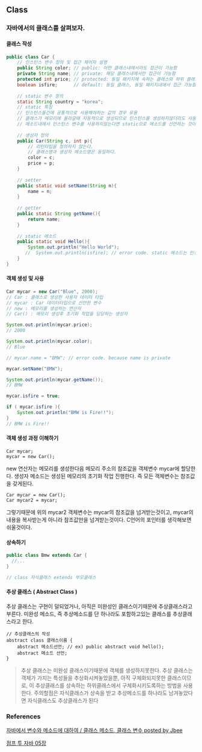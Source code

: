 ## Class

### 자바에서의 클래스를 살펴보자.

#### 클래스 작성

```java
public class Car {
    // 인스턴스 변수 정의 및 접근 제어자 설명
    public String color; // public: 어떤 클래스내에서라도 접근이 가능함
    private String name; // private: 해당 클래스내에서만 접근이 가능함
    protected int price; // protected: 동일 패키지에 속하는 클래스와 하위 클래스에서 접근 가능함
    boolean isfire;      // default: 동일 클래스, 동일 패키지내에서 접근 가능함.
    
    // static 변수 정의
    static String country = "korea";
    // static 특징
    // 인스턴스들간에 공통적으로 사용해야하는 값의 경우 유용
    // 클래스가 메모리에 올라갈때 자동적으로 생성되므로 인스턴스를 생성하지않더라도 사용가능함.
    // 메소드내에서 인스턴스 변수를 사용하지않는다면 static으로 메소드를 선언하는 것이 메소드 호출시간이 짧아진다.
    
    // 생성자 정의
    public Car(String c, int p){ 
        // 리턴타입을 정의하지 않는다.
        // 클래스명과 생성자 메소드명은 동일하다.
        color = c;
        price = p;
    }
    
    // setter
    public static void setName(String n){
        name = n;
    }
    
    // getter
    public static String getName(){
        return name;
    }
    
    // static 메소드
    public static void Hello(){
        System.out.println("Hello World");
       //  System.out.println(isfire); // error code. static 메소드는 인스턴스 변수에 접근할수없다.
    }
}
```

#### 객체 생성 및 사용

```java 
Car mycar = new Car("Blue", 2000);
// Car : 클래스로 생성한 사용자 데이터 타입
// mycar : Car 데이터타입으로 선언한 변수
// new : 메모리를 생성하는 연산자
// Car() : 메모리 생성후 초기화 작업을 담당하는 생성자 

System.out.println(mycar.price);
// 2000

System.out.println(mycar.color);
// Blue

// mycar.name = "BMW"; // error code. because name is private  

mycar.setName("BMW");

System.out.println(mycar.getName()); 
// BMW 

mycar.isfire = true;

if ( mycar.isfire ){
    System.out.println("BMW is Fire!!");
}
// BMW is Fire!!
```

#### 객체 생성 과정 이해하기

```
Car mycar;
mycar = new Car();
```

new 연산자는 메모리를 생성한다음 메모리 주소의 참조값을 객체변수 mycar에 할당한다. 생성자 메소드는 생성된 메모리의 초기화 작업 진행한다. 
즉 모든 객체변수는 참조값을 갖게된다. 

```
Car mycar = new Car();
Car mycar2 = mycar;
```

그렇기때문에 위의 mycar2 객체변수는 mycar의 참조값을 넘겨받는것이고, mycar의 내용을 복사받는게 아니라 참조값만을 넘겨받는것이다. C언어의 포인터를 생각해보면 쉬울것이다.

#### 상속하기 

```java 
public class Bmw extends Car {
  //...
} 

// class 자식클래스 extends 부모클래스
```

#### 추상 클래스 ( Abstract Class )

추상 클래스는 구현이 덜되었거나, 아직은 미완성인 클래스이기때문에 추상클래스라고 부른다. 미완성 메소드, 즉 추상메소드를 단 하나라도 포함하고있는 클래스를 추상클래스라고 한다.

```
// 추상클래스의 작성 
abstract class 클래스이름 {
    abstract 메소드선언; // ex) public abstract void hello();
    abstract 메소드 선언;
}
```

> 추상 클래스는 미완성 클래스이기때문에 객체를 생성하지못한다. 추상 클래스는 객체가 가지는 특성들을 추상화시켜놓았을뿐, 아직 구체화되지못한 클래스이므로, 이 추상클래스를 상속하는 하위클래스에서 구체화시키도록하는 방법을 사용한다. 주의할점은 자식클래스가 상속을 받고 추상메소드를 하나라도 남겨놓았다면 자식클래스도 추상클래스가 된다 
### References

[자바에서 변수와 메소드에 대하여 / 클래스 메소드, 클래스 변수 posted by Jbee](http://asfirstalways.tistory.com/160?category=660807)

[점프 투 자바 05장](https://wikidocs.net/214)
